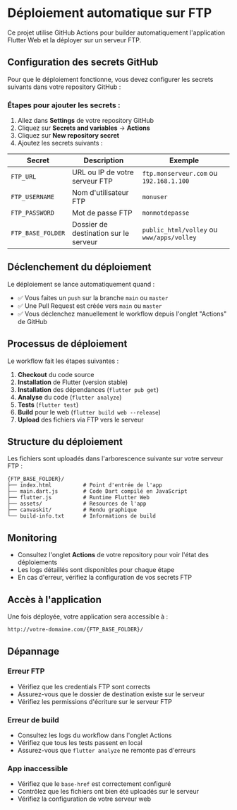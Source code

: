 # Déploiement automatique sur FTP

Ce projet utilise GitHub Actions pour builder automatiquement l'application Flutter Web et la déployer sur un serveur FTP.

## Configuration des secrets GitHub

Pour que le déploiement fonctionne, vous devez configurer les secrets suivants dans votre repository GitHub :

### Étapes pour ajouter les secrets :

1. Allez dans **Settings** de votre repository GitHub
2. Cliquez sur **Secrets and variables** → **Actions**
3. Cliquez sur **New repository secret**
4. Ajoutez les secrets suivants :

| Secret | Description | Exemple |
|--------|-------------|---------|
| `FTP_URL` | URL ou IP de votre serveur FTP | `ftp.monserveur.com` ou `192.168.1.100` |
| `FTP_USERNAME` | Nom d'utilisateur FTP | `monuser` |
| `FTP_PASSWORD` | Mot de passe FTP | `monmotdepasse` |
| `FTP_BASE_FOLDER` | Dossier de destination sur le serveur | `public_html/volley` ou `www/apps/volley` |

## Déclenchement du déploiement

Le déploiement se lance automatiquement quand :

- ✅ Vous faites un `push` sur la branche `main` ou `master`
- ✅ Une Pull Request est créée vers `main` ou `master`
- ✅ Vous déclenchez manuellement le workflow depuis l'onglet "Actions" de GitHub

## Processus de déploiement

Le workflow fait les étapes suivantes :

1. **Checkout** du code source
2. **Installation** de Flutter (version stable)
3. **Installation** des dépendances (`flutter pub get`)
4. **Analyse** du code (`flutter analyze`)
5. **Tests** (`flutter test`)
6. **Build** pour le web (`flutter build web --release`)
7. **Upload** des fichiers via FTP vers le serveur

## Structure du déploiement

Les fichiers sont uploadés dans l'arborescence suivante sur votre serveur FTP :

```
{FTP_BASE_FOLDER}/
├── index.html          # Point d'entrée de l'app
├── main.dart.js        # Code Dart compilé en JavaScript
├── flutter.js          # Runtime Flutter Web
├── assets/             # Resources de l'app
├── canvaskit/          # Rendu graphique
└── build-info.txt      # Informations de build
```

## Monitoring

- Consultez l'onglet **Actions** de votre repository pour voir l'état des déploiements
- Les logs détaillés sont disponibles pour chaque étape
- En cas d'erreur, vérifiez la configuration de vos secrets FTP

## Accès à l'application

Une fois déployée, votre application sera accessible à :
```
http://votre-domaine.com/{FTP_BASE_FOLDER}/
```

## Dépannage

### Erreur FTP
- Vérifiez que les credentials FTP sont corrects
- Assurez-vous que le dossier de destination existe sur le serveur
- Vérifiez les permissions d'écriture sur le serveur FTP

### Erreur de build
- Consultez les logs du workflow dans l'onglet Actions
- Vérifiez que tous les tests passent en local
- Assurez-vous que `flutter analyze` ne remonte pas d'erreurs

### App inaccessible
- Vérifiez que le `base-href` est correctement configuré
- Contrôlez que les fichiers ont bien été uploadés sur le serveur
- Vérifiez la configuration de votre serveur web